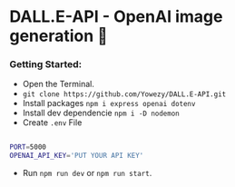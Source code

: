 # DALL.E-API - OpenAI image generation 🌁

### Getting Started:

* Open the Terminal.
* `git clone https://github.com/Yowezy/DALL.E-API.git`
* Install packages `npm i express openai dotenv`
* Install  dev dependencie `npm i -D nodemon`
* Create `.env` File

```bash 

PORT=5000 
OPENAI_API_KEY='PUT YOUR API KEY'
```
* Run `npm run dev` or `npm run start`.
